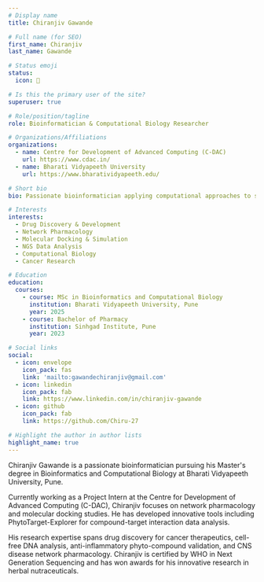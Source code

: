 ```yaml
---
# Display name
title: Chiranjiv Gawande

# Full name (for SEO)
first_name: Chiranjiv
last_name: Gawande

# Status emoji
status:
  icon: 🧬

# Is this the primary user of the site?
superuser: true

# Role/position/tagline
role: Bioinformatician & Computational Biology Researcher

# Organizations/Affiliations
organizations:
  - name: Centre for Development of Advanced Computing (C-DAC)
    url: https://www.cdac.in/
  - name: Bharati Vidyapeeth University
    url: https://www.bharatividyapeeth.edu/

# Short bio
bio: Passionate bioinformatician applying computational approaches to scientific challenges in drug discovery and healthcare.

# Interests
interests:
  - Drug Discovery & Development
  - Network Pharmacology
  - Molecular Docking & Simulation
  - NGS Data Analysis
  - Computational Biology
  - Cancer Research

# Education
education:
  courses:
    - course: MSc in Bioinformatics and Computational Biology
      institution: Bharati Vidyapeeth University, Pune
      year: 2025
    - course: Bachelor of Pharmacy
      institution: Sinhgad Institute, Pune
      year: 2023

# Social links
social:
  - icon: envelope
    icon_pack: fas
    link: 'mailto:gawandechiranjiv@gmail.com'
  - icon: linkedin
    icon_pack: fab
    link: https://www.linkedin.com/in/chiranjiv-gawande
  - icon: github
    icon_pack: fab
    link: https://github.com/Chiru-27

# Highlight the author in author lists
highlight_name: true
---
```


Chiranjiv Gawande is a passionate bioinformatician pursuing his Master's degree in Bioinformatics and Computational Biology at Bharati Vidyapeeth University, Pune. 

Currently working as a Project Intern at the Centre for Development of Advanced Computing (C-DAC), Chiranjiv focuses on network pharmacology and molecular docking studies. He has developed innovative tools including PhytoTarget-Explorer for compound-target interaction data analysis.

His research expertise spans drug discovery for cancer therapeutics, cell-free DNA analysis, anti-inflammatory phyto-compound validation, and CNS disease network pharmacology. Chiranjiv is certified by WHO in Next Generation Sequencing and has won awards for his innovative research in herbal nutraceuticals.

